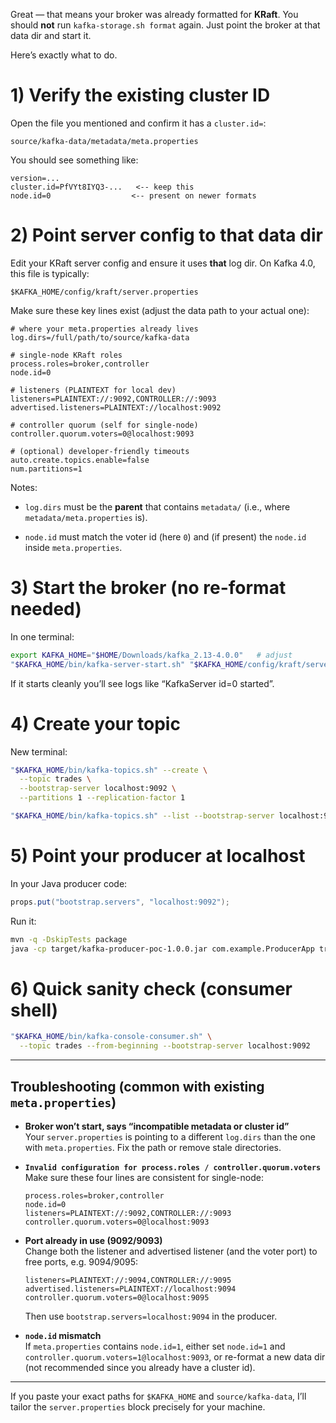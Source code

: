 Great — that means your broker was already formatted for **KRaft**. You should **not** run `kafka-storage.sh format` again. Just point the broker at that data dir and start it.

Here’s exactly what to do.

# 1) Verify the existing cluster ID

Open the file you mentioned and confirm it has a `cluster.id=`:

```
source/kafka-data/metadata/meta.properties
```

You should see something like:

```
version=...
cluster.id=PfVYt8IYQ3-...   <-- keep this
node.id=0                  <-- present on newer formats
```

# 2) Point server config to that data dir

Edit your KRaft server config and ensure it uses **that** log dir. On Kafka 4.0, this file is typically:

```
$KAFKA_HOME/config/kraft/server.properties
```

Make sure these key lines exist (adjust the data path to your actual one):

```
# where your meta.properties already lives
log.dirs=/full/path/to/source/kafka-data

# single-node KRaft roles
process.roles=broker,controller
node.id=0

# listeners (PLAINTEXT for local dev)
listeners=PLAINTEXT://:9092,CONTROLLER://:9093
advertised.listeners=PLAINTEXT://localhost:9092

# controller quorum (self for single-node)
controller.quorum.voters=0@localhost:9093

# (optional) developer-friendly timeouts
auto.create.topics.enable=false
num.partitions=1
```

Notes:

- `log.dirs` must be the **parent** that contains `metadata/` (i.e., where `metadata/meta.properties` is).
    
- `node.id` must match the voter id (here `0`) and (if present) the `node.id` inside `meta.properties`.
    

# 3) Start the broker (no re-format needed)

In one terminal:

```bash
export KAFKA_HOME="$HOME/Downloads/kafka_2.13-4.0.0"   # adjust
"$KAFKA_HOME/bin/kafka-server-start.sh" "$KAFKA_HOME/config/kraft/server.properties"
```

If it starts cleanly you’ll see logs like “KafkaServer id=0 started”.

# 4) Create your topic

New terminal:

```bash
"$KAFKA_HOME/bin/kafka-topics.sh" --create \
  --topic trades \
  --bootstrap-server localhost:9092 \
  --partitions 1 --replication-factor 1

"$KAFKA_HOME/bin/kafka-topics.sh" --list --bootstrap-server localhost:9092
```

# 5) Point your producer at localhost

In your Java producer code:

```java
props.put("bootstrap.servers", "localhost:9092");
```

Run it:

```bash
mvn -q -DskipTests package
java -cp target/kafka-producer-poc-1.0.0.jar com.example.ProducerApp trades
```

# 6) Quick sanity check (consumer shell)

```bash
"$KAFKA_HOME/bin/kafka-console-consumer.sh" \
  --topic trades --from-beginning --bootstrap-server localhost:9092
```

---

## Troubleshooting (common with existing `meta.properties`)

- **Broker won’t start, says “incompatible metadata or cluster id”**  
    Your `server.properties` is pointing to a different `log.dirs` than the one with `meta.properties`. Fix the path or remove stale directories.
    
- **`Invalid configuration for process.roles / controller.quorum.voters`**  
    Make sure these four lines are consistent for single-node:
    
    ```
    process.roles=broker,controller
    node.id=0
    listeners=PLAINTEXT://:9092,CONTROLLER://:9093
    controller.quorum.voters=0@localhost:9093
    ```
    
- **Port already in use (9092/9093)**  
    Change both the listener and advertised listener (and the voter port) to free ports, e.g. 9094/9095:
    
    ```
    listeners=PLAINTEXT://:9094,CONTROLLER://:9095
    advertised.listeners=PLAINTEXT://localhost:9094
    controller.quorum.voters=0@localhost:9095
    ```
    
    Then use `bootstrap.servers=localhost:9094` in the producer.
    
- **`node.id` mismatch**  
    If `meta.properties` contains `node.id=1`, either set `node.id=1` and `controller.quorum.voters=1@localhost:9093`, or re-format a new data dir (not recommended since you already have a cluster id).
    

---

If you paste your exact paths for `$KAFKA_HOME` and `source/kafka-data`, I’ll tailor the `server.properties` block precisely for your machine.